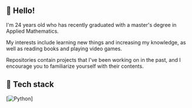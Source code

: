## 👋 Hello!
I'm 24 years old who has recently graduated with a master's degree in Applied Mathematics. <br>

My interests include learning new things and increasing my knowledge, as well as reading books and playing video games. <br>

Repositories contain projects that I've been working on in the past, and I encourage you to familiarize yourself with their contents. 

## 🔧 Tech stack

[![Python](https://img.shields.io/badge/Python-3776AB?style=for-the-badge&logo=python&logoColor=white)]

<!---
PWycech/PWycech is a ✨ special ✨ repository because its `README.md` (this file) appears on your GitHub profile.
You can click the Preview link to take a look at your changes.
--->
